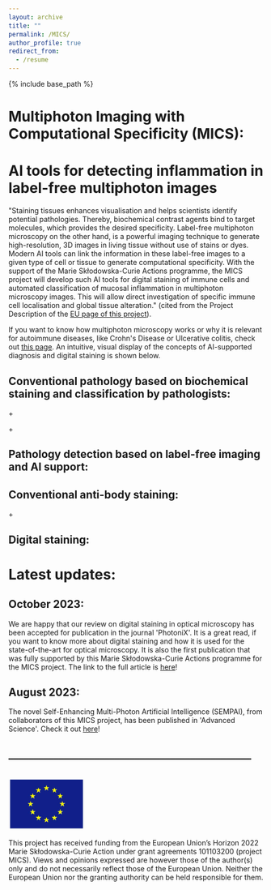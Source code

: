 ```yaml
---
layout: archive
title: ""
permalink: /MICS/
author_profile: true
redirect_from:
  - /resume
---
```


{% include base_path %}
# Multiphoton Imaging with Computational Specificity (MICS): 
# AI tools for detecting inflammation in label-free multiphoton images

"Staining tissues enhances visualisation and helps scientists identify potential pathologies. Thereby, biochemical contrast agents bind to target molecules, which provides the desired specificity. Label-free multiphoton microscopy on the other hand, is a powerful imaging technique to generate high-resolution, 3D images in living tissue without use of stains or dyes. Modern AI tools can link the information in these label-free images to a given type of cell or tissue to generate computational specificity. With the support of the Marie Skłodowska-Curie Actions programme, the MICS project will develop such AI tools for digital staining of immune cells and automated classification of mucosal inflammation in multiphoton microscopy images. This will allow direct investigation of specific immune cell localisation and global tissue alteration." (cited from the Project Description of the [EU page of this project](https://doi.org/10.3030/101103200)).
 
 
If you want to know how multiphoton microscopy works or why it is relevant for autoimmune diseases, like Crohn's Disease or Ulcerative colitis, check out [this page](https://lucaskreiss.github.io//research/).
An intuitive, visual display of the concepts of AI-supported diagnosis and digital staining is shown below.

## Conventional pathology based on biochemical staining and classification by pathologists:
 
<i class="fa-solid fa-lungs fa-2xl"></i>  + <i class="fa-solid fa-flask-vial fa-2xl"></i> <i class="fa-solid fa-arrow-right"></i>  <i class="fa-solid fa-microscope fa-2xl"></i> <i class="fa-solid fa-arrow-right"></i> <i class="fa-solid fa-user-doctor fa-2xl"></i>  <i class="fa-solid fa-arrow-right"></i> <i class="fa-solid fa-check fa-xl" style="color: #008000;"></i>
 
<i class="fa-solid fa-lungs-virus fa-2xl"></i>  + <i class="fa-solid fa-flask-vial fa-2xl"></i> <i class="fa-solid fa-arrow-right"></i>  <i class="fa-solid fa-microscope fa-2xl"></i> <i class="fa-solid fa-arrow-right"></i> <i class="fa-solid fa-user-doctor fa-2xl"></i>  <i class="fa-solid fa-arrow-right"></i> <i class="fa-solid fa-x fa-xl" style="color: #800040;"></i>

  
## Pathology detection based on label-free imaging and AI support:
 
<i class="fa-solid fa-lungs fa-2xl"></i> <i class="fa-solid fa-arrow-right"></i>  <i class="fa-solid fa-microscope fa-2xl"></i> <i class="fa-solid fa-arrow-right"></i> <i class="fa-solid fa-microchip fa-2xl"></i>  <i class="fa-solid fa-arrow-right"></i> <i class="fa-solid fa-check fa-xl" style="color: #008000;"></i>
 
<i class="fa-solid fa-lungs-virus fa-2xl"></i> <i class="fa-solid fa-arrow-right"></i>  <i class="fa-solid fa-microscope fa-2xl"></i> <i class="fa-solid fa-arrow-right"></i> <i class="fa-solid fa-microchip fa-2xl"></i> <i class="fa-solid fa-arrow-right"></i> <i class="fa-solid fa-x fa-xl" style="color: #800040;"></i>



## Conventional anti-body staining: 
 
<i class="fa-solid fa-bacteria fa-2xl"></i> + <i class="fa-solid fa-flask-vial fa-2xl"></i> <i class="fa-solid fa-arrow-right"></i> <i class="fa-solid fa-bacteria fa-2xl" style="color: #00ff00;"></i> <i class="fa-solid fa-arrow-right"></i> <i class="fa-solid fa-microscope fa-2xl"></i> 
 
## Digital staining: 
 
<i class="fa-solid fa-bacteria fa-2xl"></i> <i class="fa-solid fa-arrow-right"></i> <i class="fa-solid fa-microscope fa-2xl"></i> <i class="fa-solid fa-arrow-right"></i> <i class="fa-solid fa-microchip fa-2xl"></i> <i class="fa-solid fa-arrow-right"></i> <i class="fa-solid fa-bacteria fa-2xl" style="color: #00ff00;"></i>
 
 
 
   
# Latest updates: 
 
## October 2023: 
We are happy that our review on digital staining in optical microscopy has been accepted for publication in the journal 'PhotoniX'. It is a great read, if you want to know more about digital staining and how it is used for the state-of-the-art for optical microscopy. It is also the first publication that was fully supported by this Marie Skłodowska-Curie Actions programme for the MICS project. The link to the full article is [here](https://doi.org/10.1186/s43074-023-00113-4)! 
 
## August 2023: 
The novel Self-Enhancing Multi-Photon Artificial Intelligence (SEMPAI), from collaborators of this MICS project, has been published in 'Advanced Science'. Check it out [here](https://doi.org/10.1002/advs.202206319)!

  
## ________________________________________________

<br/><img src='/images/EU_flag.jpg' style="width:150px">

This project has received funding from the European Union’s Horizon 2022 Marie Skłodowska-Curie Action under grant agreements 101103200 (project MICS). Views and opinions expressed are however those of the author(s) only and do not necessarily reflect those of the European Union. Neither the European Union nor the granting authority can be held responsible for them.
